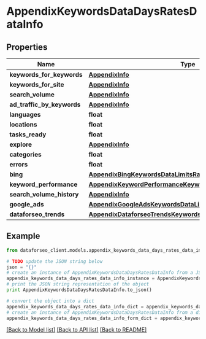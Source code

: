 # AppendixKeywordsDataDaysRatesDataInfo


## Properties

Name | Type | Description | Notes
------------ | ------------- | ------------- | -------------
**keywords_for_keywords** | [**AppendixInfo**](AppendixInfo.md) |  | [optional] 
**keywords_for_site** | [**AppendixInfo**](AppendixInfo.md) |  | [optional] 
**search_volume** | [**AppendixInfo**](AppendixInfo.md) |  | [optional] 
**ad_traffic_by_keywords** | [**AppendixInfo**](AppendixInfo.md) |  | [optional] 
**languages** | **float** |  | [optional] 
**locations** | **float** |  | [optional] 
**tasks_ready** | **float** |  | [optional] 
**explore** | [**AppendixInfo**](AppendixInfo.md) |  | [optional] 
**categories** | **float** |  | [optional] 
**errors** | **float** |  | [optional] 
**bing** | [**AppendixBingKeywordsDataLimitsRatesDataInfo**](AppendixBingKeywordsDataLimitsRatesDataInfo.md) |  | [optional] 
**keyword_performance** | [**AppendixKeywordPerformanceKeywordsDataLimitsRatesDataInfo**](AppendixKeywordPerformanceKeywordsDataLimitsRatesDataInfo.md) |  | [optional] 
**search_volume_history** | [**AppendixInfo**](AppendixInfo.md) |  | [optional] 
**google_ads** | [**AppendixGoogleAdsKeywordsDataLimitsRatesDataInfo**](AppendixGoogleAdsKeywordsDataLimitsRatesDataInfo.md) |  | [optional] 
**dataforseo_trends** | [**AppendixDataforseoTrendsKeywordsDataLimitsRatesDataInfo**](AppendixDataforseoTrendsKeywordsDataLimitsRatesDataInfo.md) |  | [optional] 

## Example

```python
from dataforseo_client.models.appendix_keywords_data_days_rates_data_info import AppendixKeywordsDataDaysRatesDataInfo

# TODO update the JSON string below
json = "{}"
# create an instance of AppendixKeywordsDataDaysRatesDataInfo from a JSON string
appendix_keywords_data_days_rates_data_info_instance = AppendixKeywordsDataDaysRatesDataInfo.from_json(json)
# print the JSON string representation of the object
print AppendixKeywordsDataDaysRatesDataInfo.to_json()

# convert the object into a dict
appendix_keywords_data_days_rates_data_info_dict = appendix_keywords_data_days_rates_data_info_instance.to_dict()
# create an instance of AppendixKeywordsDataDaysRatesDataInfo from a dict
appendix_keywords_data_days_rates_data_info_form_dict = appendix_keywords_data_days_rates_data_info.from_dict(appendix_keywords_data_days_rates_data_info_dict)
```
[[Back to Model list]](../README.md#documentation-for-models) [[Back to API list]](../README.md#documentation-for-api-endpoints) [[Back to README]](../README.md)


